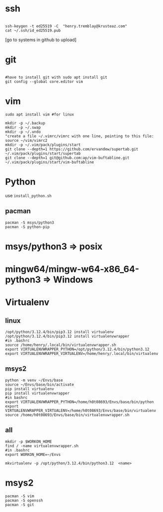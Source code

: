 ssh
====
```

ssh-keygen -t ed25519 -C  "henry.tremblay@krusteaz.com"
cat ~/.ssh/id_ed25519.pub
```
[go to systems in github to upload]

git
====
```

#have to install git with sudo apt install git
git config --global core.editor vim

```

vim
========================
```
sudo apt install vim #for linux 

mkdir -p ~/.backup
mkdir -p ~/.swap
mkdir -p ~/.undo
"create a file ~/.vimrc/vimrc with one line, pointing to this file: source ~/vim/vimrc2
mkdir -p ~/.vim/pack/plugins/start
git clone --depth=1 https://github.com/ervandew/supertab.git ~/.vim/pack/plugins/start/supertab
git clone --depth=1 git@github.com:ap/vim-buftabline.git ~/.vim/pack/plugins/start/vim-buftabline

```


Python
=======

use `install_python.sh`

pacman
-------

```
pacman -S msys/python3
pacman -S python-pip
```

# msys/python3 => posix
# mingw64/mingw-w64-x86_64-python3 => Windows

Virtualenv
===========

linux
------
```
/opt/python/3.12.4/bin/pip3.12 install virtualenv
/opt/python/3.12.4/bin/pip3.12 install virtualenvwrapper
#in .bashrc
source /home/henry/.local/bin/virtualenvwrapper.sh
export VIRTUALENVWRAPPER_PYTHON=/opt/python/3.12.4/bin/python3.12
export VIRTUALENVWRAPPER_VIRTUALENV=/home/henry/.local/bin/virtualenv
```

msys2
------

```
python -m venv ~/Envs/base
source ~/Envs/base/bin/activate
pip install virtualenv
pip install virtualenvwrapper
#in bashrc
export VIRTUALENVWRAPPER_PYTHON=/home/h0t08693/Envs/base/bin/python
export VIRTUALENVWRAPPER_VIRTUALENV=/home/h0t08693/Envs/base/bin/virtualenv
source /home/h0t08693/Envs/base/bin/virtualenvwrapper.sh
```

all
----

```
mkdir -p $WORKON_HOME
find / -name virtualenvwrapper.sh
#in .bashrc
export WORKON_HOME=~/Envs 

mkvirtualenv -p /opt/python/3.12.4/bin/python3.12  <name>
```

msys2
====================

```
pacman -S vim
pacman -S openssh
pacman -S git
```
